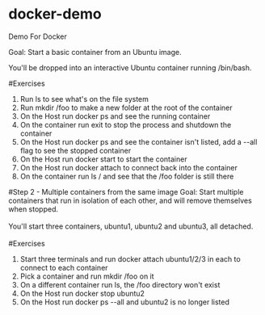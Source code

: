 # docker-demo
Demo For Docker

Goal: Start a basic container from an Ubuntu image.

You'll be dropped into an interactive Ubuntu container running /bin/bash.

#Exercises

1. Run ls to see what's on the file system<br>
2. Run mkdir /foo to make a new folder at the root of the container<br>
3. On the Host run docker ps and see the running container<br>
4. On the container run exit to stop the process and shutdown the container<br>
5. On the Host run docker ps and see the container isn't listed, add a --all flag to see the stopped container<br>
6. On the Host run docker start <container id> to start the container<br>
7. On the Host run docker attach <container id> to connect back into the container<br>
8. On the container run ls / and see that the /foo folder is still there<br>


#Step 2 - Multiple containers from the same image
Goal: Start multiple containers that run in isolation of each other, and will remove themselves when stopped.<br>
<br>
You'll start three containers, ubuntu1, ubuntu2 and ubuntu3, all detached.<br>
<br>
#Exercises
1. Start three terminals and run docker attach ubuntu1/2/3 in each to connect to each container<br>
2. Pick a container and run mkdir /foo on it<br>
3. On a different container run ls, the /foo directory won't exist<br>
4. On the Host run docker stop ubuntu2<br>
5. On the Host run docker ps --all and ubuntu2 is no longer listed<br>
